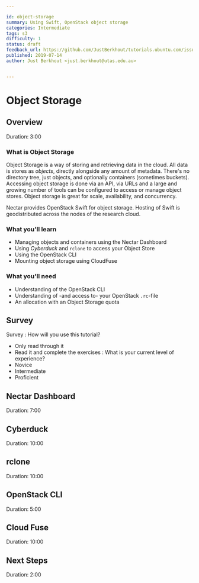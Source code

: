 ```yaml
---

id: object-storage
summary: Using Swift, OpenStack object storage
categories: Intermediate
tags: s3
difficulty: 1
status: draft
feedback_url: https://github.com/JustBerkhout/tutorials.ubuntu.com/issues
published: 2019-07-14
author: Just Berkhout <just.berkhout@utas.edu.au>


---
```


# Object Storage

## Overview

Duration: 3:00

### What is Object Storage

Object Storage is a way of storing and retrieving data in the cloud. All data is stores as *objects*, directly alongside any amount of metadata. There's no directory tree, just objects, and optionally containers (sometimes buckets). Accessing object storage is done via an API, via URLs and a large and growing number of tools can be configured to access or manage object stores. Object storage is great for scale, availability, and concurrency.

Nectar provides OpenStack Swift for object storage. Hosting of Swift is geodistributed across the nodes of the research cloud.

### What you'll learn

- Managing objects and containers using the Nectar Dashboard
- Using *Cyberduck* and `rclone` to access your Object Store
- Using the OpenStack CLI
- Mounting object storage using CloudFuse

### What you'll need

- Understanding of the OpenStack CLI
- Understanding of -and access to- your OpenStack `.rc`-file
- An allocation with an Object Storage quota

## Survey

Survey
: How will you use this tutorial?
 - Only read through it
 - Read it and complete the exercises
: What is your current level of experience?
 - Novice
 - Intermediate
 - Proficient



## Nectar Dashboard

Duration: 7:00

## Cyberduck

Duration: 10:00



## rclone

Duration: 10:00



## OpenStack CLI

Duration: 5:00



## Cloud Fuse

Duration: 10:00



## Next Steps

Duration: 2:00



